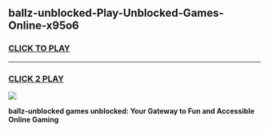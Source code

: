 
## ballz-unblocked-Play-Unblocked-Games-Online-x95o6
<h3>
<a href="https://premium76.site?title=ballz-unblocked&ref=25A">CLICK TO PLAY</a></h3>
<hr>

<h3>
<a href="https://premium76.site?title=ballz-unblocked&ref=25A">CLICK 2 PLAY</a>
  
</h3>

<a href="https://premium76.site?title=ballz-unblocked&ref=25A"><img src="https://clearcache.store/games.png"></a>


**ballz-unblocked games unblocked: Your Gateway to Fun and Accessible Online Gaming**
